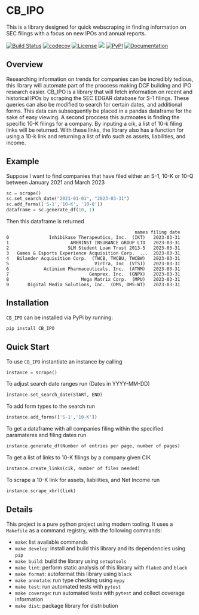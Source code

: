 # CB_IPO
This is a library designed for quick webscraping in finding information on SEC filings with a focus on new IPOs and annual reports.

[![Build Status](https://github.com/llw2128/CB_IPO/workflows/Build%20Status/badge.svg?branch=main)](https://github.com/llw2128/CB_IPO/actions?query=workflow%3A%22Build+Status%22)
[![codecov](https://codecov.io/gh/llw2128/CB_IPO/branch/main/graph/badge.svg)](https://codecov.io/gh/llw2128/CB_IPO)
[![License](https://img.shields.io/badge/License-Apache_2.0-green.svg)](https://opensource.org/licenses/Apache-2.0)  ![](https://img.shields.io/github/issues/llw2128/CB_IPO)
[![PyPI](https://img.shields.io/pypi/v/CB_IPO)](https://pypi.org/project/CB-IPO/)
[![Documentation](https://img.shields.io/badge/GitHub%20Pages-222222?style=for-the-badge&logo=GitHub%20Pages&logoColor=white)](https://llw2128.github.io/CB_IPO/)

## Overview
Researching information on trends for companies can be incredibly tedious, this library will automate part of the proccess making DCF building and IPO research easier. CB_IPO is a library that will fetch information on recent and historical IPOs by scraping the SEC EDGAR database for S-1 filings. These queries can also be modified to search for certain dates, and additional forms. This data can subsequently be placed in a pandas dataframe for the sake of easy viewing. A second proccess this autmoates is finding the specific 10-K filings for a company. By inputing a cik, a list of 10-k filing links will be returned. With these links, the library also has a function for using a 10-k link and returning a list of info such as assets, liabilities, and income.

## Example
Suppose I want to find companies that have filed either an S-1, 10-K or 10-Q between January 2021 and March 2023
```python
sc = scrape()
sc.set_search_date("2021-01-01", "2023-03-31")
sc.add_forms(['S-1','10-K', '10-Q'])
dataframe = sc.generate_df(10, 1)
```
Then this dataframe is returned
```
                                                names filing date
0               Inhibikase Therapeutics, Inc.  (IKT)   2023-03-31
1                       AMERINST INSURANCE GROUP LTD   2023-03-31
2                      SLM Student Loan Trust 2013-5   2023-03-31
3   Games & Esports Experience Acquisition Corp.  ...  2023-03-31
4   Bilander Acquisition Corp.  (TWCB, TWCBU, TWCBW)   2023-03-31
5                                VirTra, Inc  (VTSI)   2023-03-31
6             Actinium Pharmaceuticals, Inc.  (ATNM)   2023-03-31
7                              Genprex, Inc.  (GNPX)   2023-03-31
8                           Mega Matrix Corp.  (MPU)   2023-03-31
9       Digital Media Solutions, Inc.  (DMS, DMS-WT)   2023-03-31
```

## Installation
`CB_IPO` can be installed via PyPi by running:
```python
pip install CB_IPO
```

## Quick Start
To use `CB_IPO` instantiate an instance by calling 
```python
instance = scrape()
``` 

To adjust search date ranges run (Dates in YYYY-MM-DD)
```python
instance.set_search_date(START, END)
```

To add form types to the search run
```python
instance.add_forms(['S-1','10-K'])
```

To get a dataframe with all companies filing within the specified paramateres and filing dates run

```python
instance.generate_df(Number of entries per page, number of pages)
```

To get a list of links to 10-K filings by a company given CIK
```python
instance.create_links(cik, number of files needed)
```

To scrape a 10-K link for assets, liabilities, and Net Income run
```python
instance.scrape_xbrl(link)
```
## Details
This project is a pure python project using modern tooling. It uses a `Makefile` as a command registry, with the following commands:
- `make`: list available commands
- `make develop`: install and build this library and its dependencies using `pip`
- `make build`: build the library using `setuptools`
- `make lint`: perform static analysis of this library with `flake8` and `black`
- `make format`: autoformat this library using `black`
- `make annotate`: run type checking using `mypy`
- `make test`: run automated tests with `pytest`
- `make coverage`: run automated tests with `pytest` and collect coverage information
- `make dist`: package library for distribution
